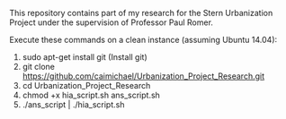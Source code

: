 This repository contains part of my research for the Stern Urbanization Project under the supervision of Professor Paul Romer.

Execute these commands on a clean instance (assuming Ubuntu 14.04):

1. sudo apt-get install git (Install git)
2. git clone https://github.com/caimichael/Urbanization_Project_Research.git
3. cd Urbanization_Project_Research
4. chmod +x hia_script.sh ans_script.sh
5. ./ans_script | ./hia_script.sh 
